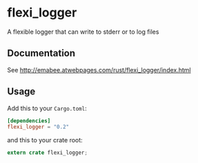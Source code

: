 # flexi_logger
A flexible logger that can write to stderr or to log files

## Documentation
See http://emabee.atwebpages.com/rust/flexi_logger/index.html


## Usage

Add this to your `Cargo.toml`:

```toml
[dependencies]
flexi_logger = "0.2"
```

and this to your crate root:

```rust
extern crate flexi_logger;
```
